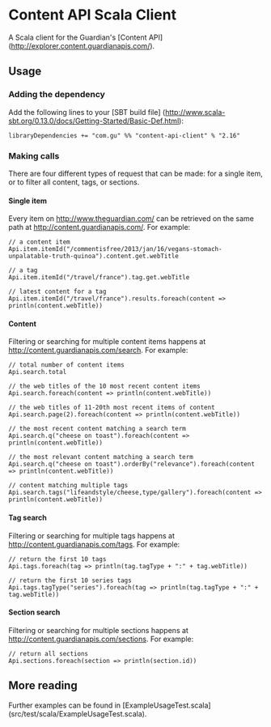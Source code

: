Content API Scala Client
========================

A Scala client for the Guardian's [Content API] (http://explorer.content.guardianapis.com/).


Usage
-----

### Adding the dependency

Add the following lines to your [SBT build file] (http://www.scala-sbt.org/0.13.0/docs/Getting-Started/Basic-Def.html):

    libraryDependencies += "com.gu" %% "content-api-client" % "2.16"

### Making calls

There are four different types of request that can be made: for a single item, or to filter all content, tags, or sections.

#### Single item

Every item on http://www.theguardian.com/ can be retrieved on the same path at http://content.guardianapis.com/. For example:

    // a content item
    Api.item.itemId("/commentisfree/2013/jan/16/vegans-stomach-unpalatable-truth-quinoa").content.get.webTitle

    // a tag
    Api.item.itemId("/travel/france").tag.get.webTitle

    // latest content for a tag
    Api.item.itemId("/travel/france").results.foreach(content => println(content.webTitle))

#### Content

Filtering or searching for multiple content items happens at http://content.guardianapis.com/search. For example:

    // total number of content items
    Api.search.total

    // the web titles of the 10 most recent content items
    Api.search.foreach(content => println(content.webTitle))

    // the web titles of 11-20th most recent items of content
    Api.search.page(2).foreach(content => println(content.webTitle))

    // the most recent content matching a search term
    Api.search.q("cheese on toast").foreach(content => println(content.webTitle))

    // the most relevant content matching a search term
    Api.search.q("cheese on toast").orderBy("relevance").foreach(content => println(content.webTitle))

    // content matching multiple tags
    Api.search.tags("lifeandstyle/cheese,type/gallery").foreach(content => println(content.webTitle))

#### Tag search

Filtering or searching for multiple tags happens at http://content.guardianapis.com/tags. For example:

    // return the first 10 tags
    Api.tags.foreach(tag => println(tag.tagType + ":" + tag.webTitle))

    // return the first 10 series tags
    Api.tags.tagType("series").foreach(tag => println(tag.tagType + ":" + tag.webTitle))

#### Section search

Filtering or searching for multiple sections happens at http://content.guardianapis.com/sections. For example:

    // return all sections
    Api.sections.foreach(section => println(section.id))


More reading
------------

Further examples can be found in [ExampleUsageTest.scala] (src/test/scala/ExampleUsageTest.scala).
